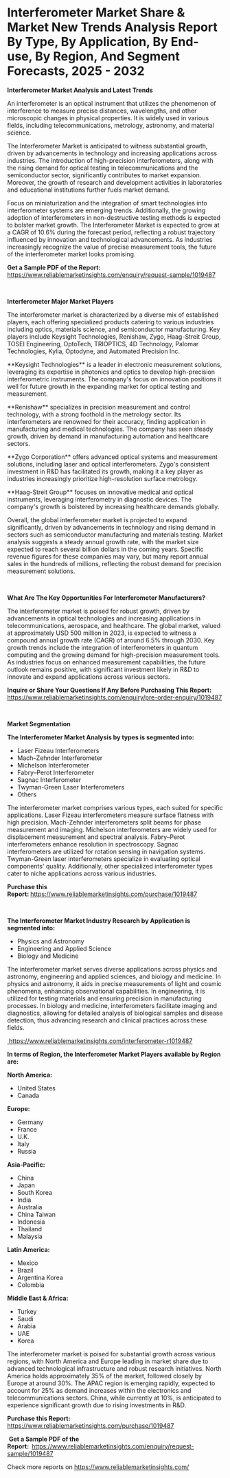 <p><h1>Interferometer Market Share & Market New Trends Analysis Report By Type, By Application, By End-use, By Region, And Segment Forecasts, 2025 - 2032</h1></p><p><strong>Interferometer Market Analysis and Latest Trends</strong></p>
<p><p>An interferometer is an optical instrument that utilizes the phenomenon of interference to measure precise distances, wavelengths, and other microscopic changes in physical properties. It is widely used in various fields, including telecommunications, metrology, astronomy, and material science. </p><p>The Interferometer Market is anticipated to witness substantial growth, driven by advancements in technology and increasing applications across industries. The introduction of high-precision interferometers, along with the rising demand for optical testing in telecommunications and the semiconductor sector, significantly contributes to market expansion. Moreover, the growth of research and development activities in laboratories and educational institutions further fuels market demand.</p><p>Focus on miniaturization and the integration of smart technologies into interferometer systems are emerging trends. Additionally, the growing adoption of interferometers in non-destructive testing methods is expected to bolster market growth. The Interferometer Market is expected to grow at a CAGR of 10.6% during the forecast period, reflecting a robust trajectory influenced by innovation and technological advancements. As industries increasingly recognize the value of precise measurement tools, the future of the interferometer market looks promising.</p></p>
<p><strong>Get a Sample PDF of the Report:&nbsp;</strong> <a href="https://www.reliablemarketinsights.com/enquiry/request-sample/1019487?utm_campaign=2143&utm_medium=2&utm_source=Github&utm_content=ia&utm_term=21022025&utm_id=interferometer">https://www.reliablemarketinsights.com/enquiry/request-sample/1019487</a></p>
<p>&nbsp;</p>
<p><strong>Interferometer Major Market Players</strong></p>
<p><p>The interferometer market is characterized by a diverse mix of established players, each offering specialized products catering to various industries including optics, materials science, and semiconductor manufacturing. Key players include Keysight Technologies, Renishaw, Zygo, Haag-Streit Group, TOSEI Engineering, OptoTech, TRIOPTICS, 4D Technology, Palomar Technologies, Kylia, Optodyne, and Automated Precision Inc.</p><p>**Keysight Technologies** is a leader in electronic measurement solutions, leveraging its expertise in photonics and optics to develop high-precision interferometric instruments. The company's focus on innovation positions it well for future growth in the expanding market for optical testing and measurement.</p><p>**Renishaw** specializes in precision measurement and control technology, with a strong foothold in the metrology sector. Its interferometers are renowned for their accuracy, finding application in manufacturing and medical technologies. The company has seen steady growth, driven by demand in manufacturing automation and healthcare sectors.</p><p>**Zygo Corporation** offers advanced optical systems and measurement solutions, including laser and optical interferometers. Zygo's consistent investment in R&D has facilitated its growth, making it a key player as industries increasingly prioritize high-resolution surface metrology.</p><p>**Haag-Streit Group** focuses on innovative medical and optical instruments, leveraging interferometry in diagnostic devices. The company's growth is bolstered by increasing healthcare demands globally.</p><p>Overall, the global interferometer market is projected to expand significantly, driven by advancements in technology and rising demand in sectors such as semiconductor manufacturing and materials testing. Market analysis suggests a steady annual growth rate, with the market size expected to reach several billion dollars in the coming years. Specific revenue figures for these companies may vary, but many report annual sales in the hundreds of millions, reflecting the robust demand for precision measurement solutions.</p></p>
<p>&nbsp;</p>
<p><strong>What Are The Key Opportunities For Interferometer Manufacturers?</strong></p>
<p><p>The interferometer market is poised for robust growth, driven by advancements in optical technologies and increasing applications in telecommunications, aerospace, and healthcare. The global market, valued at approximately USD 500 million in 2023, is expected to witness a compound annual growth rate (CAGR) of around 6.5% through 2030. Key growth trends include the integration of interferometers in quantum computing and the growing demand for high-precision measurement tools. As industries focus on enhanced measurement capabilities, the future outlook remains positive, with significant investment likely in R&D to innovate and expand applications across various sectors.</p></p>
<p><strong>Inquire or Share Your Questions If Any Before Purchasing This Report:</strong> <a href="https://www.reliablemarketinsights.com/enquiry/pre-order-enquiry/1019487?utm_campaign=2143&utm_medium=2&utm_source=Github&utm_content=ia&utm_term=21022025&utm_id=interferometer">https://www.reliablemarketinsights.com/enquiry/pre-order-enquiry/1019487</a></p>
<p>&nbsp;</p>
<p><strong>Market Segmentation</strong></p>
<p><strong>The Interferometer Market Analysis by types is segmented into:</strong></p>
<p><ul><li>Laser Fizeau Interferometers</li><li>Mach–Zehnder Interferometer</li><li>Michelson Interferometer</li><li>Fabry–Perot Interferometer</li><li>Sagnac Interferometer</li><li>Twyman-Green Laser Interferometers</li><li>Others</li></ul></p>
<p><p>The interferometer market comprises various types, each suited for specific applications. Laser Fizeau interferometers measure surface flatness with high precision. Mach-Zehnder interferometers split beams for phase measurement and imaging. Michelson interferometers are widely used for displacement measurement and spectral analysis. Fabry–Perot interferometers enhance resolution in spectroscopy. Sagnac interferometers are utilized for rotation sensing in navigation systems. Twyman-Green laser interferometers specialize in evaluating optical components' quality. Additionally, other specialized interferometer types cater to niche applications across various industries.</p></p>
<p><strong>Purchase this Report:&nbsp;</strong><a href="https://www.reliablemarketinsights.com/purchase/1019487?utm_campaign=2143&utm_medium=2&utm_source=Github&utm_content=ia&utm_term=21022025&utm_id=interferometer">https://www.reliablemarketinsights.com/purchase/1019487</a></p>
<p>&nbsp;</p>
<p><strong>The Interferometer Market Industry Research by Application is segmented into:</strong></p>
<p><ul><li>Physics and Astronomy</li><li>Engineering and Applied Science</li><li>Biology and Medicine</li></ul></p>
<p><p>The interferometer market serves diverse applications across physics and astronomy, engineering and applied sciences, and biology and medicine. In physics and astronomy, it aids in precise measurements of light and cosmic phenomena, enhancing observational capabilities. In engineering, it is utilized for testing materials and ensuring precision in manufacturing processes. In biology and medicine, interferometers facilitate imaging and diagnostics, allowing for detailed analysis of biological samples and disease detection, thus advancing research and clinical practices across these fields.</p></p>
<p><a href="https://www.reliablemarketinsights.com/interferometer-r1019487?utm_campaign=2143&utm_medium=2&utm_source=Github&utm_content=ia&utm_term=21022025&utm_id=interferometer">&nbsp;https://www.reliablemarketinsights.com/interferometer-r1019487</a></p>
<p><strong>In terms of Region, the Interferometer Market Players available by Region are:</strong></p>
<p>
    <p> <strong> North America: </strong>
        <ul>
            <li>United States</li>
            <li>Canada</li>
        </ul>
        </p> 
    <p> <strong> Europe: </strong>
        <ul>
            <li>Germany</li>
            <li>France</li>
            <li>U.K.</li>
            <li>Italy</li>
            <li>Russia</li>
        </ul>
        </p> 
    <p> <strong> Asia-Pacific: </strong>
        <ul>
            <li>China</li>
            <li>Japan</li>
            <li>South Korea</li>
            <li>India</li>
            <li>Australia</li>
            <li>China Taiwan</li>
            <li>Indonesia</li>
            <li>Thailand</li>
            <li>Malaysia</li>
        </ul>
        </p> 
    <p> <strong> Latin America: </strong>
        <ul>
            <li>Mexico</li>
            <li>Brazil</li>
            <li>Argentina Korea</li>
            <li>Colombia</li>
        </ul>
        </p> 
    <p> <strong> Middle East & Africa: </strong>
        <ul>
            <li>Turkey</li>
            <li>Saudi</li>
            <li>Arabia</li>
            <li>UAE</li>
            <li>Korea</li>
        </ul>
    </p>
    </p>
<p><p>The interferometer market is poised for substantial growth across various regions, with North America and Europe leading in market share due to advanced technological infrastructure and robust research initiatives. North America holds approximately 35% of the market, followed closely by Europe at around 30%. The APAC region is emerging rapidly, expected to account for 25% as demand increases within the electronics and telecommunications sectors. China, while currently at 10%, is anticipated to experience significant growth due to rising investments in R&D.</p></p>
<p><strong>Purchase this Report: </strong><a href="https://www.reliablemarketinsights.com/purchase/1019487?utm_campaign=2143&utm_medium=2&utm_source=Github&utm_content=ia&utm_term=21022025&utm_id=interferometer">https://www.reliablemarketinsights.com/purchase/1019487</a></p>
<p>&nbsp;<strong>Get a Sample PDF of the Report:&nbsp;&nbsp;</strong><a href="https://www.reliablemarketinsights.com/enquiry/request-sample/1019487?utm_campaign=2143&utm_medium=2&utm_source=Github&utm_content=ia&utm_term=21022025&utm_id=interferometer">https://www.reliablemarketinsights.com/enquiry/request-sample/1019487</a></p>
<p><strong></strong></p>
<p>Check more reports on <a href="https://www.reliablemarketinsights.com/?utm_campaign=2143&utm_medium=2&utm_source=Github&utm_content=ia&utm_term=21022025&utm_id=interferometer">https://www.reliablemarketinsights.com/</a></p>